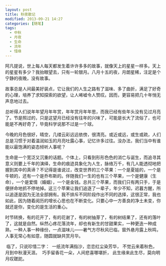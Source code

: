 ```yaml
---
layout: post
title: 秋夜散记
modified: 2013-09-21 14:27
categories: [随笔]
tags: 
  - 中秋 
  - 月夜 
  - 生命 
  - 流年 
  - 惜缘
---
```


​		阿凡提说，世上每人每天都发生着许许多多的故事，就像天上的星星一样多。天上的星星有多少？我抬眼望去，只有一轮银月。八月十五的夜，月朗星稀，注定是个宁静的夜晚，没有故事。

​		故事总是人间最美好装点，它让我们的人生之路有了滋味、多了曲折，满足了好奇的心理，培养了求知探索的欲望，让人唏嘘令人赞叹。因而，更容易把几十年悄无声息地过去。<!-- more -->

​		总听得人们说年年望月年年赏，年年赏月年年思，而我已经有些年头没有见过月亮了。节是照过的，只是这望月已经没有往年的兴味了，可能是长大了流俗了，也可能是不再好奇了，毕竟科学说那不过是一个球。

​		今晚的月色很好，晴空，几缕云彩远远依傍，很清亮。或近或远，或生或疏，人们总是习惯于对着温润如玉的月亮吐露心事，记忆许多过往。没办法，我们当中有谁能以最饱满的姿态倾听人事呢？

​		生命是一个宽泛又沉重的话题。个体上，只看到形形色色的消亡与诞生，而追寻其意义则要上千年的演绎，生命的痕迹具象化为人生，脉络万千，有几人能透彻地把握到其中的真谛？不记得是谁说过，改变世界的三个苹果：一个是夏娃的，一个是牛顿的，还有一个是乔布斯的。伴随我们一生的也有三个苹果，一个是健康（生命），一个是爱情（婚姻），一个是金钱。总共三个苹果，而我们只有两只手，于是便拼命地抓不停地掉。这三个苹果让我们追逐了一辈子，年少不知，迟暮方醒，所以追逐是因为无法全部拥有。我不排斥不同阶段作出不同的选择，这很正常，我也如此，因为随着阅历的增长心思也在不断变化。只要心中一方善良的净土未变，你就还是你，变化的是生活的重心。

​		时节转换，有的花开了，有的花谢了，有的树抽芽了，有的树结果了，还有的落叶了，这就是自然。纵然心疼花落流年，却也有新生的甘甜果实，一种更迭一种成熟，一种人事一种缘份，一点滋味儿——暑气方尽秋风已临，窗外悬月露上秋鸣，人事无常心有如意，随圆就缺共赏月华。

​		临了，只说珍惜二字：
​		一纸流年满指沙，恋恋红尘染芳华，
​		不觉云来着秋色，月到中秋漫天涯。
​		巧手留香花一朵，人间悲喜哪堪折，
​		此生缘来此生尽，莫向明月叹蹉跎。